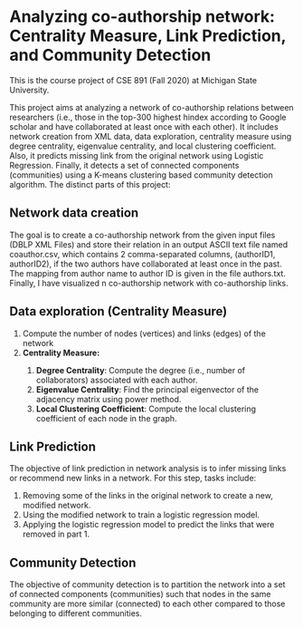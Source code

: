 # Analyzing co-authorship network: Centrality Measure, Link Prediction, and Community Detection

This is the course project of CSE 891 (Fall 2020) at Michigan State University. 

This project aims at analyzing a network of co-authorship relations between researchers (i.e., those in the top-300 highest hindex according to Google scholar and have collaborated at least once with each other). It includes network creation from XML data, data exploration, centrality measure using degree centrality, eigenvalue centrality, and local clustering coefficient. Also, it predicts missing link from the original network using Logistic Regression. Finally, it detects a set of connected components (communities) using a K-means clustering based community detection algorithm. The distinct parts of this project:  

## Network data creation 

The goal is to create a co-authorship network from the
given input files (DBLP XML Files) and store their relation in an output ASCII text file named coauthor.csv,
which contains 2 comma-separated columns, (authorID1, authorID2), if the two authors have
collaborated at least once in the past. The mapping from author name to author ID is given
in the file authors.txt. Finally, I have visualized n co-authorship network with co-authorship links.

## Data exploration (Centrality Measure)

<ol>
<li>Compute the number of nodes (vertices) and links (edges) of the network</li>
  <li><strong>Centrality Measure:</strong></li>
  <ol>
  <li><strong>Degree Centrality</strong>: Compute the degree (i.e., number of collaborators) associated
with each author.</li>
  <li><strong>Eigenvalue Centrality</strong>: Find the principal eigenvector of the adjacency matrix
using power method. </li>
    <li><strong>Local Clustering Coefficient</strong>: Compute the local clustering coefficient of each node in the graph. </li>
  </ol>  
</ol>


## Link Prediction 
The objective of link prediction in network analysis is to infer missing
links or recommend new links in a network. For this step, tasks include:
<ol>
<li>Removing some of the links in the original network to create a new, modified network.</li>
<li>Using the modified network to train a logistic regression model.</li>
<li>Applying the logistic regression model to predict the links that were removed in part 1.</li>
</ol>

## Community Detection

The objective of community detection is to partition the network
into a set of connected components (communities) such that nodes in the same community are
more similar (connected) to each other compared to those belonging to different communities.
